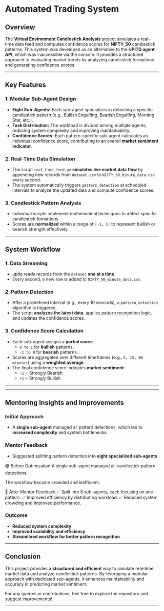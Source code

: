 # Automated Trading System

## Overview
The **Virtual Environment Candlestick Analysis** project simulates a real-time data feed and computes confidence scores for **NIFTY_50** candlestick patterns. This system was developed as an alternative to the **UPITQ agent API**, which was inaccessible via the console. It provides a structured approach to evaluating market trends by analyzing candlestick formations and generating confidence scores.

---

## Key Features

### 1. **Modular Sub-Agent Design**
- **Eight Sub-Agents:** Each sub-agent specializes in detecting a specific candlestick pattern (e.g., Bullish Engulfing, Bearish Engulfing, Morning Star, etc.).
- **Task Distribution:** The workload is divided among multiple agents, reducing system complexity and improving maintainability.
- **Confidence Scores:** Each pattern-specific sub-agent calculates an individual confidence score, contributing to an overall **market sentiment indicator**.

### 2. **Real-Time Data Simulation**
- The script `real_time_feed.py` **simulates live market data flow** by appending new records from `dataset.csv` to `NIFTY_50_minute_data.csv` every second.
- The system automatically triggers `pattern_detection` at scheduled intervals to analyze the updated data and compute confidence scores.

### 3. **Candlestick Pattern Analysis**
- Individual scripts implement mathematical techniques to detect specific candlestick formations.
- Scores are **normalized** within a range of `[-1, 1]` to represent bullish or bearish strength effectively.

---

## System Workflow

### **1. Data Streaming**
- uptiq reads records from  the `dataset` **one at a time**.
- Every second, a new row is added to `NIFTY_50_minute_data.csv`.

### **2. Pattern Detection**
- After a predefined interval (e.g., every 10 seconds), a `pattern_detection` algorithm is triggered.
- The script **analyzes the latest data**, applies pattern recognition logic, and updates the confidence scores.

### **3. Confidence Score Calculation**
- Each sub-agent assigns a **partial score**:
  - `0 to 1` for **bullish** patterns.
  - `-1 to 0` for **bearish** patterns.
- Scores are aggregated over different timeframes (e.g., `5, 15, 60 minutes`) using a **weighted average**.
- The final confidence score indicates **market sentiment**:
  - `-1` = Strongly Bearish
  - `+1` = Strongly Bullish

---



---

## Mentoring Insights and Improvements

### **Initial Approach**
- A **single sub-agent** managed all pattern detections, which led to **increased complexity** and system bottlenecks.

### **Mentor Feedback**
- Suggested splitting pattern detection into **eight specialized sub-agents**.

🟢 Before Optimization
A single sub-agent managed all candlestick pattern detections.

The workflow became crowded and inefficient.

🔵 After Mentor Feedback
✅ Split into 8 sub-agents, each focusing on one pattern.
✅ Improved efficiency by distributing workload.
✅ Reduced system crowding and improved performance.

### **Outcome**
- **Reduced system complexity**
- **Improved scalability and efficiency**
- **Streamlined workflow for better pattern recognition**

---

## Conclusion
This project provides a **structured and efficient** way to simulate real-time market data and analyze candlestick patterns. By leveraging a modular approach with dedicated sub-agents, it enhances maintainability and accuracy in predicting market sentiment.

For any queries or contributions, feel free to explore the repository and suggest improvements!

---

